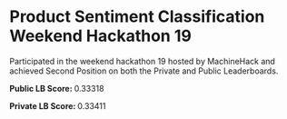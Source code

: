 <h1>Product Sentiment Classification Weekend Hackathon 19</h1>

<p>Participated in the weekend hackathon 19 hosted by MachineHack and achieved Second Position on both the Private and Public Leaderboards.</p>
<p><strong>Public LB Score: </strong> 0.33318 </p>
<p><strong>Private LB Score: </strong> 0.33411 </p>
